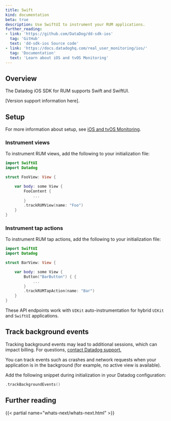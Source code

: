 ```yaml
---
title: Swift
kind: documentation
beta: true
description: Use SwiftUI to instrument your RUM applications.
further_reading:
- link: 'https://github.com/DataDog/dd-sdk-ios'
  tag: 'GitHub'
  text: 'dd-sdk-ios Source code'
- link: 'https://docs.datadoghq.com/real_user_monitoring/ios/'
  tag: 'Documentation'
  text: 'Learn about iOS and tvOS Monitoring'
---
```


## Overview

The Datadog iOS SDK for RUM supports Swift and SwiftUI. 

[Version support information here].

## Setup

For more information about setup, see [iOS and tvOS Monitoring][1].

### Instrument views

To instrument RUM views, add the following to your initialization file:

```swift
import SwiftUI
import Datadog

struct FooView: View {

    var body: some View {
        FooContent {
            ...
        }
        .trackRUMView(name: "Foo")
    }
}
```

### Instrument tap actions

To instrument RUM tap actions, add the following to your initialization file:

```swift
import SwiftUI
import Datadog

struct BarView: View {

    var body: some View {
        Button("BarButton") { {
            ...
        }
        .trackRUMTapAction(name: "Bar")
    }
}
```

These API endpoints work with `UIKit` auto-instrumentation for hybrid `UIKit` and `SwiftUI` applications. 

## Track background events

<div class="alert alert-info"><p>Tracking background events may lead to additional sessions, which can impact billing. For questions, <a href="https://docs.datadoghq.com/help/">contact Datadog support.</a></p>
</div>

You can track events such as crashes and network requests when your application is in the background (for example, no active view is available).

Add the following snippet during initialization in your Datadog configuration:

```swift
.trackBackgroundEvents()
```

## Further reading

{{< partial name="whats-next/whats-next.html" >}}

[1]: /real_user_monitoring/ios/#setup